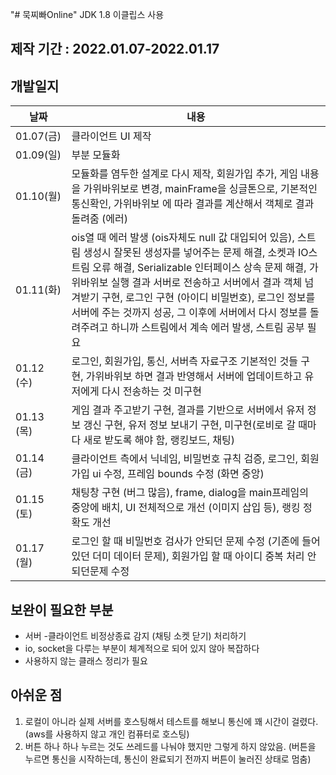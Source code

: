 "#  묵찌빠Online" 
JDK 1.8
이클립스 사용

## 제작 기간 : 2022.01.07-2022.01.17

## 개발일지
|날짜|내용|
|--|--|
|01.07(금)|클라이언트 UI 제작|
|01.09(일)|부분 모듈화|
|01.10(월)|모듈화를 염두한 설계로 다시 제작, 회원가입 추가, 게임 내용을 가위바위보로 변경, mainFrame을 싱글톤으로, 기본적인 통신확인, 가위바위보 에 따라 결과를 계산해서 객체로 결과 돌려줌 (에러)|
|01.11(화)|ois열 때 에러 발생 (ois자체도 null 값 대입되어 있음), 스트림 생성시 잘못된 생성자를 넣어주는 문제 해결, 소켓과 IO스트림 오류 해결, Serializable 인터페이스 상속 문제 해결, 가위바위보 실행 결과 서버로 전송하고 서버에서 결과 객체 넘겨받기 구현, 로그인 구현 (아이디 비밀번호), 로그인 정보를 서버에 주는 것까지 성공, 그 이후에 서버에서 다시 정보를 돌려주려고 하니까 스트림에서 계속 에러 발생, 스트림 공부 필요|
|01.12 (수)|로그인, 회원가입, 통신, 서버측 자료구조 기본적인 것들 구현, 가위바위보 하면 결과 반영해서 서버에 업데이트하고 유저에게 다시 전송하는 것 미구현|
|01.13 (목)|게임 결과 주고받기 구현, 결과를 기반으로 서버에서 유저 정보 갱신 구현, 유저 정보 보내기 구현, 미구현(로비로 갈 때마다 새로 받도록 해야 함, 랭킹보드, 채팅)|
|01.14 (금)|클라이언트 측에서 닉네임, 비밀번호 규칙 검증, 로그인, 회원가입 ui 수정, 프레임 bounds 수정 (화면 중앙)|
|01.15 (토)|채팅창 구현 (버그 많음), frame, dialog을 main프레임의 중앙에 배치, UI 전체적으로 개선 (이미지 삽입 등), 랭킹 정확도 개선|
|01.17 (월)|로그인 할 때 비밀번호 검사가 안되던 문제 수정 (기존에 들어있던 더미 데이터 문제), 회원가입 할 때 아이디 중복 처리 안되던문제 수정|

## 보완이 필요한 부분
- 서버 -클라이언트 비정상종료 감지 (채팅 소켓 닫기) 처리하기
- io, socket을 다루는 부분이 체계적으로 되어 있지 않아 복잡하다
- 사용하지 않는 클래스 정리가 필요

## 아쉬운 점
1. 로컬이 아니라 실제 서버를 호스팅해서 테스트를 해보니 통신에 꽤 시간이 걸렸다. (aws를 사용하지 않고 개인 컴퓨터로 호스팅)
2. 버튼 하나 하나 누르는 것도 쓰레드를 나눠야 했지만 그렇게 하지 않았음. (버튼을 누르면 통신을 시작하는데, 통신이 완료되기 전까지 버튼이 눌러진 상태로 멈춤)
